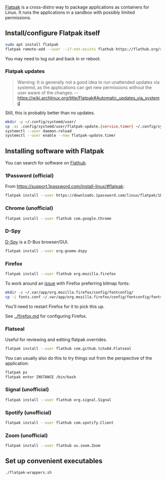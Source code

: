 [Flatpak](https://www.flatpak.org/) is a cross-distro way to package
applications as containers for Linux. It runs the applications in a sandbox
with possibly limited permissions.

## Install/configure Flatpak itself

```sh
sudo apt install flatpak
flatpak remote-add --user --if-not-exists flathub https://flathub.org/repo/flathub.flatpakrepo
```

You may need to log out and back in or reboot.

### Flatpak updates

> Warning: It is generally not a good idea to run unattended updates via
> systemd, as the applications can get new permissions without the user aware
> of the changes.
>  -- <https://wiki.archlinux.org/title/Flatpak#Automatic_updates_via_systemd>

Still, this is probably better than no updates.

```sh
mkdir -p ~/.config/systemd/user/
cp -ai .config/systemd/user/flatpak-update.{service,timer} ~/.config/systemd/user/
systemctl --user daemon-reload
systemctl --user enable --now flatpak-update.timer
```

## Installing software with Flatpak

You can search for software on [Flathub](https://flathub.org/).

### 1Password (official)

From <https://support.1password.com/install-linux/#flatpak>:

```sh
flatpak install --user https://downloads.1password.com/linux/flatpak/1Password.flatpakref
```

### Chrome (unofficial)

```sh
flatpak install --user flathub com.google.Chrome
```

### D-Spy

[D-Spy](https://gitlab.gnome.org/GNOME/d-spy) is a D-Bus browser/GUI.

```sh
flatpak install --user org.gnome.dspy
```

### Firefox

```sh
flatpak install --user flathub org.mozilla.firefox
```

To work around an [issue](https://bugzilla.mozilla.org/show_bug.cgi?id=1621915)
with Firefox preferring bitmap fonts:

```sh
mkdir -p ~/.var/app/org.mozilla.firefox/config/fontconfig/
cp -i fonts.conf ~/.var/app/org.mozilla.firefox/config/fontconfig/fonts.conf
```

You'll need to restart Firefox for it to pick this up.

See [../firefox.md](../firefox.md) for configuring Firefox.

### Flatseal

Useful for reviewing and editing flatpak overrides.

```sh
flatpak install --user flathub com.github.tchx84.Flatseal
```

You can usually also do this to try things out from the perspective of the
application:

```sh
flatpak ps
flatpak enter INSTANCE /bin/bash
```

### Signal (unofficial)

```sh
flatpak install --user flathub org.signal.Signal
```

### Spotify (unofficial)

```sh
flatpak install --user flathub com.spotify.Client
```

### Zoom (unofficial)

```sh
flatpak install --user flathub us.zoom.Zoom
```

## Set up convenient executables

```sh
./flatpak-wrappers.sh
```
